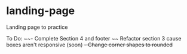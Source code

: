 # landing-page
Landing page to practice 


To Do:
~~- Complete Section 4 and footer ~~
Refactor section 3 cause boxes aren't responsive (soon)
~~- Change corner shapes to rounded~~